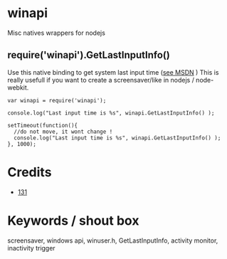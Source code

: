 # winapi
Misc natives wrappers for nodejs

## require('winapi').GetLastInputInfo()
Use this native binding to get system last input time ([see MSDN](https://msdn.microsoft.com/en-us/library/windows/desktop/ms646302%28v=vs.85%29.aspx) )
This is really usefull if you want to create a screensaver/like in nodejs / node-webkit.

```
var winapi = require('winapi');

console.log("Last input time is %s", winapi.GetLastInputInfo() );

setTimeout(function(){
  //do not move, it wont change !
  console.log("Last input time is %s", winapi.GetLastInputInfo() );
}, 1000);

```


# Credits
* [131](mailto:131.js@cloudyks.org)


# Keywords / shout box
screensaver, windows api, winuser.h, GetLastInputInfo, activity monitor, inactivity trigger


